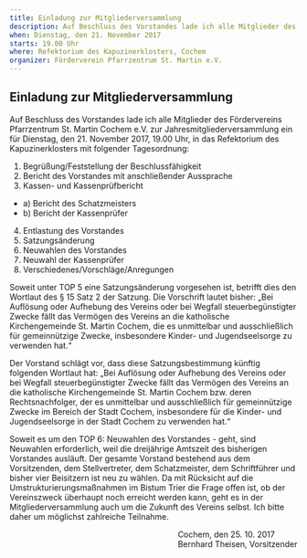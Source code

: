 ```yaml
---
title: Einladung zur Mitgliederversammlung
description: Auf Beschluss des Vorstandes lade ich alle Mitglieder des Fördervereins Pfarrzentrum St. Martin Cochem e.V. zur Jahresmitgliederversammlung ein
when: Dienstag, den 21. November 2017
starts: 19.00 Uhr
where: Refektorium des Kapuzinerklosters, Cochem
organizer: Förderverein Pfarrzentrum St. Martin e.V.
---
```

## Einladung zur Mitgliederversammlung

Auf Beschluss des Vorstandes lade ich alle Mitglieder des Fördervereins Pfarrzentrum St. Martin Cochem e.V. zur Jahresmitgliederversammlung ein für Dienstag, den 21. November 2017, 19.00 Uhr, in das Refektorium des Kapuzinerklosters mit folgender Tagesordnung:

1. Begrüßung/Feststellung der Beschlussfähigkeit
2. Bericht des Vorstandes mit anschließender Aussprache
3. Kassen- und Kassenprüfbericht
- a) Bericht des Schatzmeisters
- b) Bericht der Kassenprüfer
4. Entlastung des Vorstandes
5. Satzungsänderung 
6. Neuwahlen des Vorstandes
7. Neuwahl der Kassenprüfer
8. Verschiedenes/Vorschläge/Anregungen

Soweit unter TOP 5 eine Satzungsänderung vorgesehen ist, betrifft dies den Wortlaut des § 15 Satz 2 der Satzung.
Die Vorschrift lautet bisher: 
„Bei Auflösung oder Aufhebung des Vereins oder bei Wegfall steuerbegünstigter Zwecke fällt das Vermögen des Vereins an die katholische Kirchengemeinde St. Martin Cochem, die es unmittelbar und ausschließlich für gemeinnützige Zwecke, insbesondere Kinder- und Jugendseelsorge zu verwenden hat.“

Der Vorstand schlägt vor, dass diese Satzungsbestimmung künftig folgenden Wortlaut hat:
„Bei Auflösung oder Aufhebung des Vereins oder bei Wegfall steuerbegünstigter Zwecke fällt das Vermögen des Vereins an die katholische Kirchengemeinde St. Martin Cochem bzw. deren Rechtsnachfolger, der es unmittelbar und ausschließlich für gemeinnützige Zwecke im Bereich der Stadt Cochem, insbesondere für die Kinder- und Jugendseelsorge in der Stadt Cochem zu verwenden hat.“

Soweit es um den TOP 6: Neuwahlen des Vorstandes - geht, sind Neuwahlen erforderlich, weil die dreijährige Amtszeit des bisherigen Vorstandes ausläuft. Der gesamte Vorstand bestehend aus dem Vorsitzenden, dem Stellvertreter, dem Schatzmeister, dem Schriftführer und bisher  vier Beisitzern ist neu zu wählen. Da mit Rücksicht auf die Umstrukturierungsmaßnahmen im Bistum Trier die Frage offen ist, ob der Vereinszweck überhaupt noch erreicht werden kann, geht es in der Mitgliederversammlung auch um die Zukunft des Vereins selbst.
Ich bitte daher um möglichst  zahlreiche Teilnahme.

<div style="float:right;">Cochem, den 25. 10. 2017<br>
Bernhard Theisen, Vorsitzender
<br>
<br>
</div>
